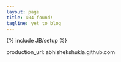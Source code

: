 ```yaml
---
layout: page
title: 404 found!
tagline: yet to blog
---
```

{% include JB/setup %}


production_url: abhishekshukla.github.com






















